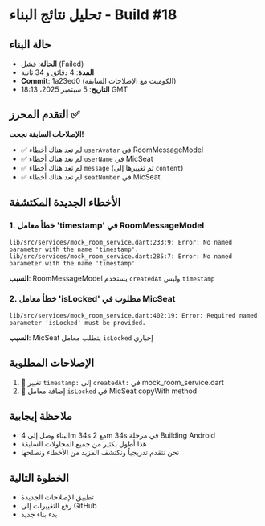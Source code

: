 # تحليل نتائج البناء - Build #18

## حالة البناء
- **الحالة**: فشل (Failed)
- **المدة**: 4 دقائق و 34 ثانية
- **Commit**: 1a23ed0 (الكوميت مع الإصلاحات السابقة)
- **التاريخ**: 5 سبتمبر 2025، 18:13 GMT

## التقدم المحرز ✅
**الإصلاحات السابقة نجحت!**
- ✅ لم تعد هناك أخطاء `userAvatar` في RoomMessageModel
- ✅ لم تعد هناك أخطاء `userName` في MicSeat
- ✅ لم تعد هناك أخطاء `message` (تم تغييرها إلى `content`)
- ✅ لم تعد هناك أخطاء `seatNumber` في MicSeat

## الأخطاء الجديدة المكتشفة

### 1. خطأ معامل 'timestamp' في RoomMessageModel
```
lib/src/services/mock_room_service.dart:233:9: Error: No named parameter with the name 'timestamp'.
lib/src/services/mock_room_service.dart:285:7: Error: No named parameter with the name 'timestamp'.
```
**السبب**: RoomMessageModel يستخدم `createdAt` وليس `timestamp`

### 2. خطأ معامل 'isLocked' مطلوب في MicSeat
```
lib/src/services/mock_room_service.dart:402:19: Error: Required named parameter 'isLocked' must be provided.
```
**السبب**: MicSeat يتطلب معامل `isLocked` إجباري

## الإصلاحات المطلوبة
1. 🔧 تغيير `timestamp:` إلى `createdAt:` في mock_room_service.dart
2. 🔧 إضافة معامل `isLocked` في MicSeat copyWith method

## ملاحظة إيجابية
- البناء وصل إلى 4m 34s مع 2m 34s في مرحلة Building Android
- هذا أطول بكثير من جميع المحاولات السابقة
- نحن نتقدم تدريجياً ونكتشف المزيد من الأخطاء ونصلحها

## الخطوة التالية
- تطبيق الإصلاحات الجديدة
- رفع التغييرات إلى GitHub
- بدء بناء جديد

